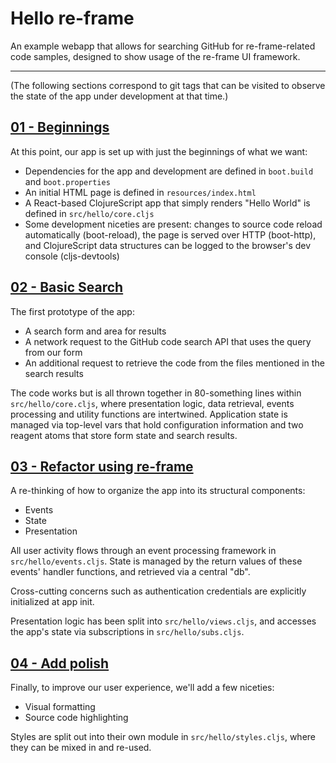 # Hello re-frame

An example webapp that allows for searching GitHub for
re-frame-related code samples, designed to show usage of the re-frame
UI framework.

---

(The following sections correspond to git tags that can be visited to observe the state
of the app under development at that time.)

## [01 - Beginnings](https://github.com/pandeiro/hello-re-frame/tree/01-beginnings)

At this point, our app is set up with just the beginnings of what we want:

- Dependencies for the app and development are defined in `boot.build` and `boot.properties`
- An initial HTML page is defined in `resources/index.html`
- A React-based ClojureScript app that simply renders "Hello World" is defined in `src/hello/core.cljs`
- Some development niceties are present: changes to source code reload automatically (boot-reload), the page is served over HTTP (boot-http), and ClojureScript data structures can be logged to the browser's dev console (cljs-devtools)

## [02 - Basic Search](https://github.com/pandeiro/hello-re-frame/tree/02-basic-search)

The first prototype of the app:

- A search form and area for results
- A network request to the GitHub code search API that uses the query from our form
- An additional request to retrieve the code from the files mentioned in the search results

The code works but is all thrown together in 80-something lines within
`src/hello/core.cljs`, where presentation logic, data retrieval,
events processing and utility functions are intertwined. Application
state is managed via top-level vars that hold configuration
information and two reagent atoms that store form state and search
results.

## [03 - Refactor using re-frame](https://github.com/pandeiro/hello-re-frame/tree/03-refactor-using-re-frame)

A re-thinking of how to organize the app into its structural components:

- Events
- State
- Presentation

All user activity flows through an event processing framework in
`src/hello/events.cljs`. State is managed by the return values of
these events' handler functions, and retrieved via a central "db".

Cross-cutting concerns such as authentication credentials are
explicitly initialized at app init.

Presentation logic has been split into `src/hello/views.cljs`, and
accesses the app's state via subscriptions in `src/hello/subs.cljs`.

## [04 - Add polish](https://github.com/pandeiro/hello-re-frame/tree/04-add-polish)

Finally, to improve our user experience, we'll add a few niceties:

- Visual formatting
- Source code highlighting

Styles are split out into their own module in `src/hello/styles.cljs`, where
they can be mixed in and re-used.
